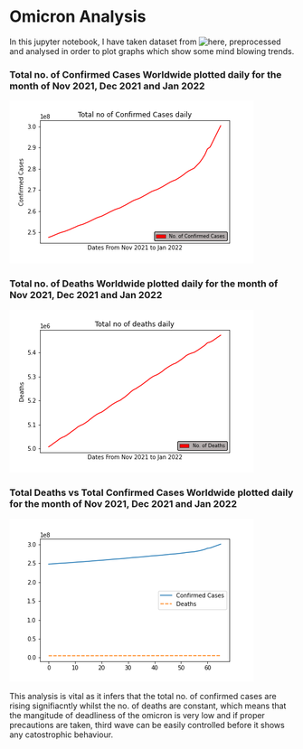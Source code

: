 # Omicron Analysis

In this jupyter notebook, I have taken dataset from ![here](https://github.com/CSSEGISandData/COVID-19/tree/master/csse_covid_19_data/csse_covid_19_daily_reports_us), preprocessed and analysed in order to plot graphs which show some mind blowing trends.

### Total no. of Confirmed Cases Worldwide plotted daily for the month of Nov 2021, Dec 2021 and Jan 2022

![](Plot-Total-no-of-Confirmed-Cases.png)

### Total no. of Deaths Worldwide plotted daily for the month of Nov 2021, Dec 2021 and Jan 2022

![](Plot-Total-no-of-deaths.png)

### Total Deaths vs Total Confirmed Cases Worldwide plotted daily for the month of Nov 2021, Dec 2021 and Jan 2022

![](Deaths-vs-Confirmed-Cases.png)

This analysis is vital as it infers that the total no. of confirmed cases are rising signifiacntly whilst the no. of deaths are constant, which means that the mangitude of deadliness of the omicron is very low and if proper precautions are taken, third wave can be easily controlled before it shows any catostrophic behaviour.
